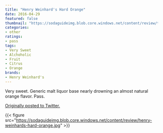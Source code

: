 ```yaml
---
title: "Henry Weinhard's Hard Orange"
date: 2016-04-29
featured: false
thumbnail: "https://sodaguideimg.blob.core.windows.net/content/review/thumbs/henry-weinhards-hard-orange.jpg"
categories:
- other
ratings:
- pass
tags:
- Very Sweet
- Alchoholic
- Fruit
- Citrus
- Orange
brands:
- Henry Weinhard's
---
```


Very sweet. Generic malt liquor base nearly drowning an almost natural orange flavor. Pass.

[Originally posted to Twitter.](https://twitter.com/Cavorter/status/726214577801801729)

{{< figure src="https://sodaguideimg.blob.core.windows.net/content/review/henry-weinhards-hard-orange.jpg" >}}
